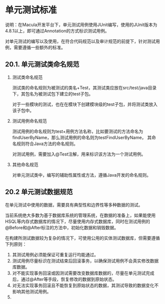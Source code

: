 # 单元测试标准

说明：在Macula开发平台下，单元测试用例使用JUnit编写，使用的JUnit版本为4.8.1以上，即可通过Annotation的方式标识测试用例。

对单元测试的编写以及使用，在符合代码规范以及审计规范的前提下，针对测试用例，需要遵循一些额外的标准。

## 20.1. 单元测试类命名规范

1. 测试类命名规范

    测试类的命名规则为被测试的类名+Test，其测试类应放在src/test/java目录下，其包名为被测试包下建立的test子包。

    对于一些模块的测试，也在在模块下创建模块级的test子包，并将测试类放入该子包中。
    
2. 测试用例命名规范

    测试用例的命名规则为test+用例方法名称，比如要测试的方法命名为findUserByName，那么测试用例的命名则为testFindUserByName，
    其命名规则符合Java方法的命名规则。
    
    对测试用例，需要加入@Test注解，用来标识该方法为一个测试用例。
    
3. 其他命名规范

    对单元测试类中，编写的辅助性属性或方法，遵循Java开发的命名规则。
    
    
## 20.2 单元测试数据规范

在单元测试中使用的数据，需要具有典型性和边界性等多种数据的测试。

当前系统绝大多数为基于数据库系统的管理系统，在数据的准备上，如果能使用HSQL等内存式数据库的情况下，尽量使用内存式数据库，同时在测试用例的@Before和@After标注的方法中，初始化数据和销毁数据。

在构建所测试数据较为复杂的情况下，可使用公用的实体测试数据库，但需要遵循下列原则：

1. 其测试用例必须能保证可重复运行均能通过。
2. 测试用例尽量标识在测试结束后回滚事务，以确保测试用例不会真实修改数据库数据。
3. 对不能实现事务回滚或因测试需要改变数据库数据的，尽量在单元测试完成后，通过@After等手段，恢复修改的数据到原始状态。
4. 对无法实现事务回滚且不能恢复到原始状态的数据，其测试导致的数据变化不影响其他测试用例。
5. 